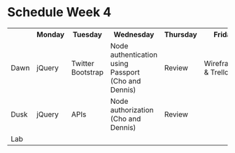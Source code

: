 # Schedule Week 4

<table>
  <tr>
    <th></th>
    <th>Monday</th>
    <th>Tuesday</th>
    <th>Wednesday</th>
    <th>Thursday</th>
    <th>Friday</th>
  </tr>
  <tr>
    <td>Dawn</td>
    <td>jQuery</td>
    <td>Twitter Bootstrap</td>
    <td>Node authentication using Passport (Cho and Dennis)</td>
    <td>Review</td>
    <td>Wireframing & Trello</td>
  </tr>
  <tr>
    <td>Dusk</td>
    <td>jQuery</td>
    <td>APIs</td>
    <td>Node authorization (Cho and Dennis)</td>
    <td>Review</td>
    <td></td>
  </tr>
  <tr>
    <td>Lab</td>
    <td></td>
    <td></td>
    <td></td>
    <td></td>
    <td></td>
  </tr>
</table>

